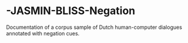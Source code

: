 # -JASMIN-BLISS-Negation
Documentation of a corpus sample of Dutch human-computer dialogues annotated with negation cues.
